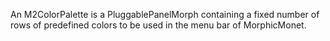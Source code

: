 An M2ColorPalette is a PluggablePanelMorph containing a fixed number of rows of predefined colors to be used in the menu bar of MorphicMonet.
